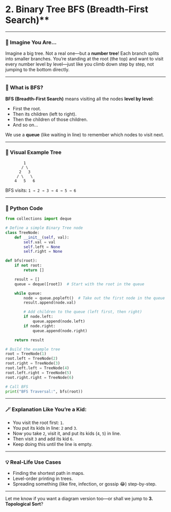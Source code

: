 # 2. Binary Tree BFS (Breadth-First Search)**

---

### 🧠 Imagine You Are...

Imagine a big tree. Not a real one—but a **number tree**! Each branch splits into smaller branches. You’re standing at the root (the top) and want to visit every number level by level—just like you climb down step by step, not jumping to the bottom directly.

---

### 🏁 What is BFS?

**BFS (Breadth-First Search)** means visiting all the nodes **level by level**:

- First the root.
- Then its children (left to right).
- Then the children of those children.
- And so on...

We use a **queue** (like waiting in line) to remember which nodes to visit next.

---

### 🧱 Visual Example Tree

```
        1
       / \
      2   3
     / \   \
    4   5   6
```

BFS visits: `1 → 2 → 3 → 4 → 5 → 6`

---

### 🔧 Python Code

```python
from collections import deque

# Define a simple Binary Tree node
class TreeNode:
    def __init__(self, val):
        self.val = val
        self.left = None
        self.right = None

def bfs(root):
    if not root:
        return []

    result = []
    queue = deque([root])  # Start with the root in the queue

    while queue:
        node = queue.popleft()  # Take out the first node in the queue
        result.append(node.val)

        # Add children to the queue (left first, then right)
        if node.left:
            queue.append(node.left)
        if node.right:
            queue.append(node.right)

    return result

# Build the example tree
root = TreeNode(1)
root.left = TreeNode(2)
root.right = TreeNode(3)
root.left.left = TreeNode(4)
root.left.right = TreeNode(5)
root.right.right = TreeNode(6)

# Call BFS
print("BFS Traversal:", bfs(root))
```

---

### 🪄 Explanation Like You’re a Kid:

- You visit the root first: `1`.
- You put its kids in line: `2` and `3`.
- Now you take `2`, visit it, and put its kids (`4`, `5`) in line.
- Then visit `3` and add its kid `6`.
- Keep doing this until the line is empty.

---

### 💡 Real-Life Use Cases

- Finding the shortest path in maps.
- Level-order printing in trees.
- Spreading something (like fire, infection, or gossip 😂) step-by-step.

---

Let me know if you want a diagram version too—or shall we jump to **3. Topological Sort**?